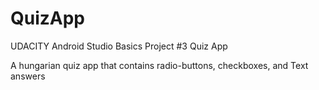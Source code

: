 # QuizApp

UDACITY Android Studio Basics
Project #3 Quiz App

A hungarian quiz app that contains radio-buttons, checkboxes, and Text answers 
